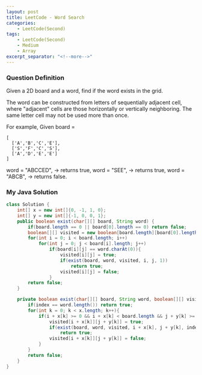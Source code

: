 ```yaml
---
layout: post
title: LeetCode - Word Search
categories:
    - LeetCode(Second)
tags:
    - LeetCode(Second)
    - Medium
    - Array
excerpt_separator: "<!--more-->"
---
```


### Question Definition
Given a 2D board and a word, find if the word exists in the grid.

The word can be constructed from letters of sequentially adjacent cell, where "adjacent" cells are those horizontally or vertically neighboring. The same letter cell may not be used more than once.
<!--more-->

For example,
Given board =
```
[
  ['A','B','C','E'],
  ['S','F','C','S'],
  ['A','D','E','E']
]
```
word = "ABCCED", -> returns true,
word = "SEE", -> returns true,
word = "ABCB", -> returns false.
### My Java Solution
```java
class Solution {
    int[] x = new int[]{0, -1, 1, 0};
    int[] y = new int[]{-1, 0, 0, 1};
    public boolean exist(char[][] board, String word) {
        if(board.length == 0 || board[0].length == 0) return false;
        boolean[][] visited = new boolean[board.length][board[0].length];
        for(int i = 0; i < board.length; i++)
            for(int j = 0; j < board[i].length; j++)
                if(board[i][j] == word.charAt(0)){
                    visited[i][j] = true;
                    if(exist(board, word, visited, i, j, 1))
                        return true;
                    visited[i][j] = false;
                }
        return false;
    }

    private boolean exist(char[][] board, String word, boolean[][] visited, int i, int j, int index){
        if(index == word.length()) return true;
        for(int k = 0; k < x.length; k++){
            if(i + x[k] >= 0 && i + x[k] < board.length && j + y[k] >= 0 && j + y[k] < board[i].length && !visited[i + x[k]][j + y[k]] && board[i + x[k]][j + y[k]] == word.charAt(index)){
                visited[i + x[k]][j + y[k]] = true;
                if(exist(board, word, visited, i + x[k], j + y[k], index + 1))
                    return true;
                visited[i + x[k]][j + y[k]] = false;
            }
        }
        return false;
    }
}
```